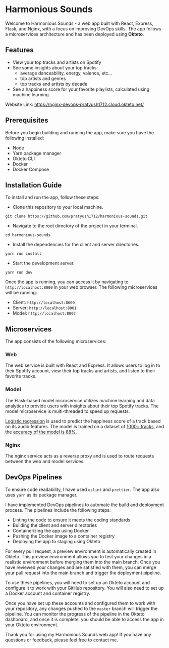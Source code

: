 # Harmonious Sounds

Welcome to Harmonious Sounds - a web app built with React, Express, Flask, and Nginx, with a focus on improving DevOps skills. The app follows a microservices architecture and has been deployed using **Okteto**.

## Features

- View your top tracks and artists on Spotify
- See some insights about your top tracks:
  - average danceability, energy, valence, etc...
  - top artists and genres
  - top tracks and artists by decade
- See a happiness score for your favorite playlists, calculated using machine learning

Website Link: https://nginx-devops-pratyush1712.cloud.okteto.net/

## Prerequisites

Before you begin building and running the app, make sure you have the following installed:

- Node
- Yarn package manager
- Okteto CLI
- Docker
- Docker Compose

## Installation Guide

To install and run the app, follow these steps:

- Clone this repository to your local machine.

```
git clone https://github.com/pratyush1712/harmonious-sounds.git
```

- Navigate to the root directory of the project in your terminal.

```
cd harmonious-sounds
```

- Install the dependencies for the client and server directories.

```
yarn run install
```

- Start the development server.

```
yarn run dev
```

Once the app is running, you can access it by navigating to `http://localhost:8000` in your web browser. The following microservices will be running:

- Client: `http://localhost:8000`
- Server: `http://localhost:8001`
- Model: `http://localhost:8002`

## Microservices

The app consists of the following microservices:

### Web

The web service is built with React and Express. It allows users to log in to their Spotify account, view their top tracks and artists, and listen to their favorite tracks.

### Model

The Flask-based model microservice utilizes machine learning and data analytics to provide users with insights about their top Spotify tracks. The model microservice is multi-threaded to speed up requests.

<ins>Logistic regression</ins> is used to predict the happiness score of a track based on its audio features. The model is trained on a dataset of <ins>1000+ tracks</ins>, and the <ins>accuracy of the model is 88%</ins>.

### Nginx

The nginx service acts as a reverse proxy and is used to route requests between the web and model services.

## DevOps Pipelines

To ensure code readability, I have used `eslint` and `prettier`. The app also uses `yarn` as its package manager.

I have implemented DevOps pipelines to automate the build and deployment process. The pipelines include the following steps:

- Linting the code to ensure it meets the coding standards
- Building the client and server directories
- Containerizing the app using Docker
- Pushing the Docker image to a container registry
- Deploying the app to staging using Okteto

For every pull request, a preview environment is automatically created in Okteto. This preview environment allows you to test your changes in a realistic environment before merging them into the main branch. Once you have reviewed your changes and are satisfied with them, you can merge your pull request into the main branch and trigger the deployment pipeline.

To use these pipelines, you will need to set up an Okteto account and configure it to work with your GitHub repository. You will also need to set up a Docker account and container registry.

Once you have set up these accounts and configured them to work with your repository, any changes pushed to the `master` branch will trigger the pipeline. You can monitor the progress of the pipeline in the Okteto dashboard, and once it is complete, you should be able to access the app in your Okteto environment.

Thank you for using my Harmonious Sounds web app! If you have any questions or feedback, please feel free to contact me.
